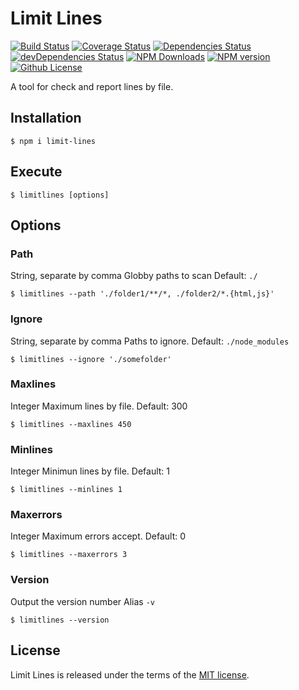# Limit Lines

[![Build Status](https://travis-ci.org/tiagoporto/limit-lines.svg)](https://travis-ci.org/tiagoporto/limit-lines)
[![Coverage Status](https://img.shields.io/coveralls/tiagoporto/limit-lines.svg)](https://coveralls.io/github/tiagoporto/limit-lines)
[![Dependencies Status](https://david-dm.org/tiagoporto/limit-lines.svg)](https://david-dm.org/tiagoporto/limit-lines)
[![devDependencies Status](https://david-dm.org/tiagoporto/limit-lines/dev-status.svg)](https://david-dm.org/tiagoporto/limit-lines#info=devDependencies)
[![NPM Downloads](https://img.shields.io/npm/dt/limit-lines.svg)](https://www.npmjs.com/package/limit-lines)
[![NPM version](https://badge.fury.io/js/limit-lines.svg)](https://npmjs.org/package/limit-lines)
[![Github License](https://img.shields.io/github/license/tiagoporto/limit-lines.svg)](https://raw.githubusercontent.com/tiagoporto/limit-lines/master/LICENSE)


A tool for check and report lines by file.

## Installation
```
$ npm i limit-lines
```


## Execute
```
$ limitlines [options]
```


## Options

### Path
String, separate by comma
Globby paths to scan Default: `./`
```
$ limitlines --path './folder1/**/*, ./folder2/*.{html,js}'
```

### Ignore
String, separate by comma
Paths to ignore. Default: `./node_modules`
```
$ limitlines --ignore './somefolder'
```

### Maxlines
Integer
Maximum lines by file. Default: 300
```
$ limitlines --maxlines 450
```

### Minlines
Integer
Minimun lines by file. Default: 1
```
$ limitlines --minlines 1
```

### Maxerrors
Integer
Maximum errors accept. Default: 0
```
$ limitlines --maxerrors 3
```

### Version
Output the version number
Alias `-v`

```
$ limitlines --version
```



## License

Limit Lines is released under the terms of the [MIT license](https://github.com/tiagoporto/limit-lines/blob/master/LICENSE).
